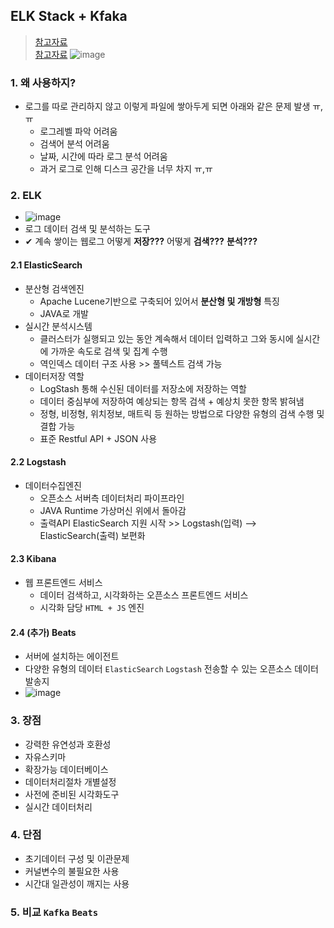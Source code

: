 ## ELK Stack + Kfaka
> [참고자료](https://pearlluck.tistory.com/583) <br>
> [참고자료](https://elastic-stack.readthedocs.io/en/latest/e2e_kafkapractices.html)
![image](https://user-images.githubusercontent.com/61215550/178900123-a36ce213-07da-4467-ade3-ce7688f90bf1.png)

### 1. 왜 사용하지?
- 로그를 따로 관리하지 않고 이렇게 파일에 쌓아두게 되면 아래와 같은 문제 발생 ㅠ,ㅠ
  - 로그레벨 파악 어려움
  - 검색어 분석 어려움
  - 날짜, 시간에 따라 로그 분석 어려움
  - 과거 로그로 인해 디스크 공간을 너무 차지 ㅠ,ㅠ

### 2. ELK
- ![image](https://user-images.githubusercontent.com/61215550/178898525-8c0d8687-4503-4ac7-af30-a8b8f3a63709.png)
- 로그 데이터 검색 및 분석하는 도구
 - ✔ 계속 쌓이는 웹로그 어떻게 __저장???__ 어떻게 **검색???** **분석???** 
#### 2.1 ElasticSearch
- 분산형 검색엔진
  - Apache Lucene기반으로 구축되어 있어서 **분산형 및 개방형** 특징
  - JAVA로 개발
- 실시간 분석시스템 
  - 클러스터가  실행되고 있는 동안 계속해서 데이터 입력하고 그와 동시에 실시간에 가까운 속도로 검색 및 집계 수행
  - 역인덱스 데이터 구조 사용 >> 풀텍스트 검색 가능
- 데이터저장 역할
  - LogStash 통해 수신된 데이터를 저장소에 저장하는 역할
  - 데이터 중심부에 저장하여 예상되는 항목 검색 + 예상치 못한 항목 밝혀냄
  - 정형, 비정형, 위치정보, 매트릭 등 원하는 방법으로 다양한 유형의 검색 수행 및 결합 가능
  - 표준 Restful API + JSON 사용
#### 2.2 Logstash
- 데이터수집엔진
  - 오픈소스 서버측 데이터처리 파이프라인
  - JAVA Runtime 가상머신 위에서 돌아감
  - 출력API  ElasticSearch 지원 시작 >> Logstash(입력) --> ElasticSearch(출력) 보편화
#### 2.3 Kibana
- 웹 프론트엔드 서비스
  - 데이터 검색하고, 시각화하는 오픈소스 프론트엔드 서비스
  - 시각화 담당 `HTML + JS` 엔진

#### 2.4 (추가) Beats
- 서버에 설치하는 에이전트
- 다양한 유형의 데이터 `ElasticSearch` `Logstash` 전송할 수 있는 오픈소스 데이터발송지
- ![image](https://user-images.githubusercontent.com/61215550/178899417-afc09a7f-1f36-4479-98d6-12b33a175450.png) 

### 3. 장점
- 강력한 유연성과 호환성
- 자유스키마
- 확장가능 데이터베이스
- 데이터처리절차 개별설정
- 사전에 준비된 시각화도구
- 실시간 데이터처리

### 4. 단점
- 초기데이터 구성 및 이관문제
- 커널변수의 불필요한 사용
- 시간대 일관성이 깨지는 사용

### 5. 비교 `Kafka` `Beats`
